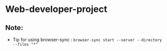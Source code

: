 # Web-developer-project


## Note:
- Tip for using browser-sync : `browser-sync start --server --directory --files "*" `